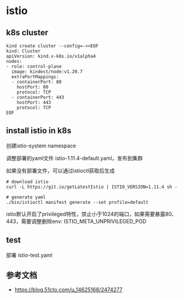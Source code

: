 # istio



## k8s cluster

```shell
kind create cluster --config=-<<EOF
kind: Cluster
apiVersion: kind.x-k8s.io/v1alpha4
nodes:
- role: control-plane
  image: kindest/node:v1.20.7
  extraPortMappings:
  - containerPort: 80
    hostPort: 80
    protocol: TCP
  - containerPort: 443
    hostPort: 443
    protocol: TCP
EOF
```



## install istio in k8s

创建istio-system namespace

调整部署的yaml文件 istio-1.11.4-default.yaml，发布到集群

如果没有部署文件，可以通过istioctl获取后生成

```shell
# download istio
curl -L https://git.io/getLatestIstio | ISTIO_VERSION=1.11.4 sh -

# generate yaml
./bin/istioctl manifest generate --set profile=default
```



istio默认开启了privileged特性，禁止小于1024的端口，如果需要暴露80、443，需要调整删除env: ISTIO_META_UNPRIVILEGED_POD



## test

部署 istio-test.yaml



## 参考文档

- https://blog.51cto.com/u_14625168/2474277
